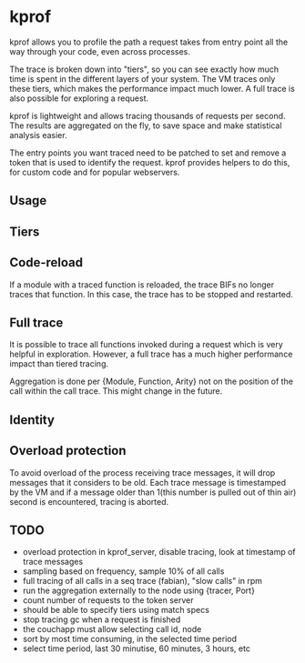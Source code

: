 # kprof

kprof allows you to profile the path a request takes from entry point
all the way through your code, even across processes.

The trace is broken down into "tiers", so you can see exactly how much
time is spent in the different layers of your system. The VM traces
only these tiers, which makes the performance impact much lower. A
full trace is also possible for exploring a request.

kprof is lightweight and allows tracing thousands of requests per
second. The results are aggregated on the fly, to save space and make
statistical analysis easier.

The entry points you want traced need to be patched to set and remove
a token that is used to identify the request. kprof provides helpers
to do this, for custom code and for popular webservers.

## Usage

## Tiers


## Code-reload

If a module with a traced function is reloaded, the trace BIFs no
longer traces that function. In this case, the trace has to be stopped
and restarted.

## Full trace

It is possible to trace all functions invoked during a request which
is very helpful in exploration. However, a full trace has a much
higher performance impact than tiered tracing.

Aggregation is done per {Module, Function, Arity} not on the position
of the call within the call trace. This might change in the future.

## Identity

## Overload protection

To avoid overload of the process receiving trace messages, it will
drop messages that it considers to be old. Each trace message is
timestamped by the VM and if a message older than 1(this number is
pulled out of thin air) second is encountered, tracing is aborted.

## TODO
 * overload protection in kprof_server, disable tracing, look at timestamp of trace messages
 * sampling based on frequency, sample 10% of all calls
 * full tracing of all calls in a seq trace (fabian), "slow calls" in rpm
 * run the aggregation externally to the node using {tracer, Port}
 * count number of requests to the token server
 * should be able to specify tiers using match specs
 * stop tracing gc when a request is finished
 * the couchapp must allow selecting call id, node
 * sort by most time consuming, in the selected time period
 * select time period, last 30 minutise, 60 minutes, 3 hours, etc
